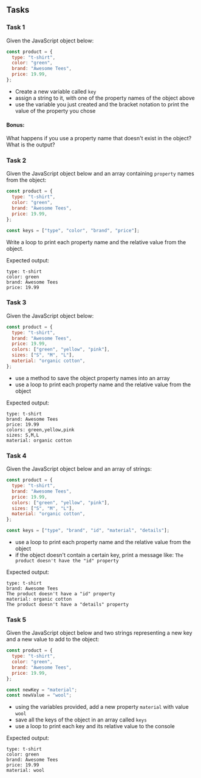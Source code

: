 ## Tasks

### Task 1

Given the JavaScript object below:

```js
const product = {
  type: "t-shirt",
  color: "green",
  brand: "Awesome Tees",
  price: 19.99,
};
```

- Create a new variable called `key`
- assign a string to it, with one of the property names of the object above
- use the variable you just created and the bracket notation to print the value of the property you chose

#### Bonus:

What happens if you use a property name that doesn't exist in the object? What is the output?

### Task 2

Given the JavaScript object below and an array containing `property` names from the object:

```js
const product = {
  type: "t-shirt",
  color: "green",
  brand: "Awesome Tees",
  price: 19.99,
};

const keys = ["type", "color", "brand", "price"];
```

Write a loop to print each property name and the relative value from the object.

Expected output:

```plaintext
type: t-shirt
color: green
brand: Awesome Tees
price: 19.99
```

### Task 3

Given the JavaScript object below:

```js
const product = {
  type: "t-shirt",
  brand: "Awesome Tees",
  price: 19.99,
  colors: ["green", "yellow", "pink"], 
  sizes: ["S", "M", "L"],
  material: "organic cotton",
};
```

- use a method to save the object property names into an array
- use a loop to print each property name and the relative value from the object

Expected output:

```plaintext
type: t-shirt
brand: Awesome Tees
price: 19.99
colors: green,yellow,pink
sizes: S,M,L
material: organic cotton
```

### Task 4

Given the JavaScript object below and an array of strings:

```js
const product = {
  type: "t-shirt",
  brand: "Awesome Tees",
  price: 19.99,
  colors: ["green", "yellow", "pink"], 
  sizes: ["S", "M", "L"],
  material: "organic cotton",
};

const keys = ["type", "brand", "id", "material", "details"];
```

- use a loop to print each property name and the relative value from the object
- if the object doesn't contain a certain key, print a message like: `The product doesn't have the "id" property`

Expected output:

```
type: t-shirt
brand: Awesome Tees
The product doesn't have a "id" property
material: organic cotton
The product doesn't have a "details" property
```

### Task 5

Given the JavaScript object below and two strings representing a new key and a new value to add to the object:

```js
const product = {
  type: "t-shirt",
  color: "green",
  brand: "Awesome Tees",
  price: 19.99,
};

const newKey = "material";
const newValue = "wool";
```

- using the variables provided, add a new property `material` with value `wool` 
- save all the keys of the object in an array called `keys`
- use a loop to print each key and its relative value to the console

Expected output:

```
type: t-shirt
color: green
brand: Awesome Tees
price: 19.99
material: wool
```